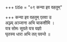 +++
title = "०९ कन्या इव वहतुम्"

+++
कन्या इव वहतुम् एतवा उ  
अञ्ज्य् अञ्जाना अभि चाकशीमि ।  
यत्र सोमः सूयते यत्र यज्ञो  
घृतस्य धारा अभि तत् पवन्ते ॥